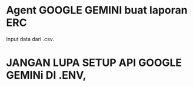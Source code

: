 # Agent  GOOGLE GEMINI buat laporan ERC

Input data dari .csv.  

# JANGAN LUPA SETUP API GOOGLE GEMINi DI .ENV, 